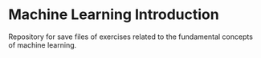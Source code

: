 # Machine Learning Introduction

Repository for save files of exercises related to the fundamental concepts of machine learning.